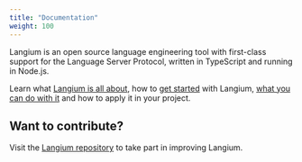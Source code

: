 ```yaml
---
title: "Documentation"
weight: 100
---
```


Langium is an open source language engineering tool with first-class support for the Language Server Protocol, written in TypeScript and running in Node.js.

Learn what [Langium is all about](/docs/langium-overview), how to [get started](/docs/getting-started) with Langium, [what you can do with it](/guides) and how to apply it in your project.

## Want to contribute?

Visit the [Langium repository](https://github.com/langium/langium) to take part in improving Langium.
